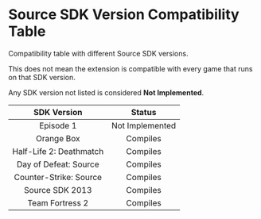 Source SDK Version Compatibility Table
=====

Compatibility table with different Source SDK versions.

This does not mean the extension is compatible with every game that runs on that SDK version.

Any SDK version not listed is considered **Not Implemented**.

| SDK Version | Status |
|:-----------:|:------:|
|Episode 1|Not Implemented|
|Orange Box|Compiles|
|Half-Life 2: Deathmatch|Compiles|
|Day of Defeat: Source|Compiles|
|Counter-Strike: Source|Compiles|
|Source SDK 2013|Compiles|
|Team Fortress 2|Compiles|

